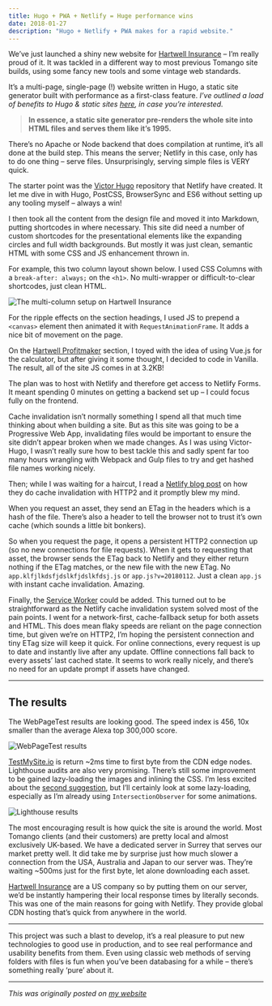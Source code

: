 ```yaml
---
title: Hugo + PWA + Netlify = Huge performance wins
date: 2018-01-27
description: "Hugo + Netlify + PWA makes for a rapid website."
---
```


We’ve just launched a shiny new website for [Hartwell Insurance](https://www.hartwell-insurance.com/) – I’m really proud of it. It was tackled in a different way to most previous Tomango site builds, using some fancy new tools and some vintage web standards.

It’s a multi-page, single-page (!) website written in Hugo, a static site generator built with performance as a first-class feature. _I’ve outlined a load of benefits to Hugo & static sites [here](https://why-static.netlify.com/), in case you’re interested._

> **In essence, a static site generator pre-renders the whole site into HTML files and serves them like it’s 1995.**

There’s no Apache or Node backend that does compilation at runtime, it’s all done at the build step. This means the server; Netlify in this case, only has to do one thing – serve files. Unsurprisingly, serving simple files is VERY quick.

The starter point was the [Victor Hugo](https://github.com/netlify/victor-hugo) repository that Netlify have created. It let me dive in with Hugo, PostCSS, BrowserSync and ES6 without setting up any tooling myself – always a win!

I then took all the content from the design file and moved it into Markdown, putting shortcodes in where necessary. This site did need a number of custom shortcodes for the presentational elements like the expanding circles and full width backgrounds. But mostly it was just clean, semantic HTML with some CSS and JS enhancement thrown in.

For example, this two column layout shown below. I used CSS Columns with a  `break-after: always;` on the `<h1>`. No multi-wrapper or difficult-to-clear shortcodes, just clean HTML.

![The multi-column setup on Hartwell Insurance](hartwell-columns.png)

For the ripple effects on the section headings, I used JS to prepend a `<canvas>` element then animated it with `RequestAnimationFrame`. It adds a nice bit of movement on the page.

On the [Hartwell Profitmaker](https://www.hartwell-insurance.com/profitmaker/) section, I toyed with the idea of using Vue.js for the calculator, but after giving it some thought, I decided to code in Vanilla. The result, all of the site JS comes in at 3.2KB!

The plan was to host with Netlify and therefore get access to Netlify Forms. It meant spending 0 minutes on getting a backend set up – I could focus fully on the frontend.

Cache invalidation isn’t normally something I spend all that much time thinking about when building a site. But as this site was going to be a Progressive Web App, invalidating files would be important to ensure the site didn’t appear broken when we made changes. As I was using Victor-Hugo, I wasn’t really sure how to best tackle this and sadly spent far too many hours wrangling with Webpack and Gulp files to try and get hashed file names working nicely.

Then; while I was waiting for a haircut, I read a [Netlify blog post](https://www.netlify.com/blog/2017/02/23/better-living-through-caching/) on how they do cache invalidation with HTTP2 and it promptly blew my mind.

When you request an asset, they send an ETag in the headers which is a hash of the file. There’s also a header to tell the browser not to trust it’s own cache (which sounds a little bit bonkers).

So when you request the page, it opens a persistent HTTP2 connection up (so no new connections for file requests). When it gets to requesting that asset, the browser sends the ETag back to Netlify and they either return nothing if the ETag matches, or the new file with the new ETag. No `app.klfjlkdsfjdslkfjdslkfdsj.js` or `app.js?v=20180112`. Just a clean `app.js` with instant cache invalidation. Amazing.

Finally, the [Service Worker](https://www.hartwell-insurance.com/sw.js) could be added. This turned out to be straightforward as the Netlify cache invalidation system solved most of the pain points. I went for a network-first, cache-fallback setup for both assets and HTML. This does mean flaky speeds are reliant on the page connection time, but given we’re on HTTP2, I’m hoping the persistent connection and tiny ETag size will keep it quick. For online connections, every request is up to date and instantly live after any update. Offline connections fall back to every assets’ last cached state. It seems to work really nicely, and there’s no need for an update prompt if assets have changed.

---

## The results

The WebPageTest results are looking good. The speed index is 456, 10x smaller than the average Alexa top 300,000 score.

![WebPageTest results](hartwell-webpagetest.png)

[TestMySite.io](https://testmysite.io/5a7e1bb2df99531a23c9ad2f/hartwell-insurance.com) is return ~2ms time to first byte from the CDN edge nodes. Lighthouse audits are also very promising. There’s still some improvement to be gained lazy-loading the images and inlining the CSS. I’m less excited about the [second suggestion](http://www.trysmudford.com/css-in-2017/), but I’ll certainly look at some lazy-loading, especially as I’m already using `IntersectionObserver` for some animations.

![Lighthouse results](hartwell-lighthouse.png)

The most encouraging result is how quick the site is around the world. Most Tomango clients (and their customers) are pretty local and almost exclusively UK-based. We have a dedicated server in Surrey that serves our market pretty well. It did take me by surprise just how much slower a connection from the USA, Australia and Japan to our server was. They’re waiting ~500ms just for the first byte, let alone downloading each asset.

[Hartwell Insurance](https://www.hartwell-insurance.com/) are a US company so by putting them on our server, we’d be instantly hampering their local response times by literally seconds. This was one of the main reasons for going with Netlify. They provide global CDN hosting that’s quick from anywhere in the world.

---

This project was such a blast to develop, it’s a real pleasure to put new technologies to good use in production, and to see real performance and usability benefits from them. Even using classic web methods of serving folders with files is fun when you’ve been databasing for a while – there’s something really ‘pure’ about it.

---

_This was originally posted on [my website](http://www.trysmudford.com/perfomance-wins-with-hugo-and-netlify/)_